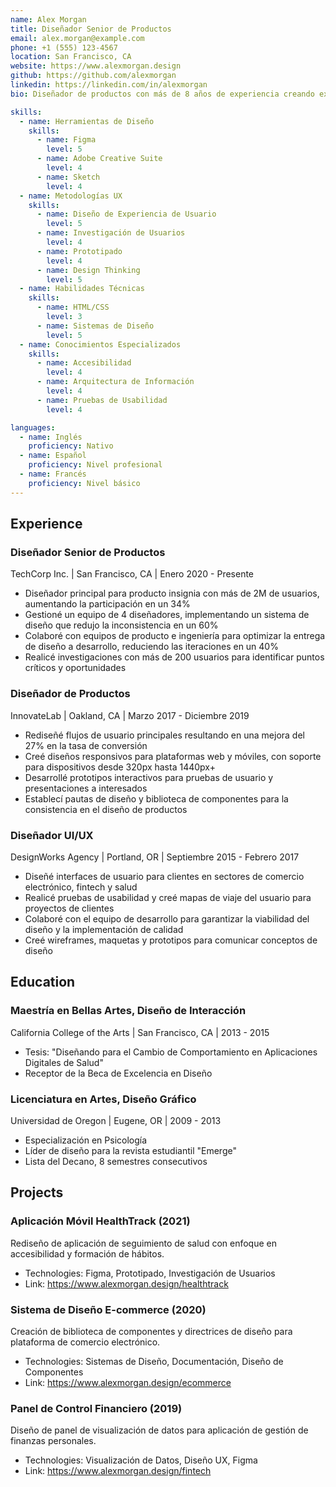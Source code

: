 ```yaml
---
name: Alex Morgan
title: Diseñador Senior de Productos
email: alex.morgan@example.com
phone: +1 (555) 123-4567
location: San Francisco, CA
website: https://www.alexmorgan.design
github: https://github.com/alexmorgan
linkedin: https://linkedin.com/in/alexmorgan
bio: Diseñador de productos con más de 8 años de experiencia creando experiencias digitales centradas en el usuario para startups tecnológicas y empresas establecidas. Apasionado por la accesibilidad y el diseño inclusivo.

skills:
  - name: Herramientas de Diseño
    skills:
      - name: Figma
        level: 5
      - name: Adobe Creative Suite
        level: 4
      - name: Sketch
        level: 4
  - name: Metodologías UX
    skills:
      - name: Diseño de Experiencia de Usuario
        level: 5
      - name: Investigación de Usuarios
        level: 4
      - name: Prototipado
        level: 4
      - name: Design Thinking
        level: 5
  - name: Habilidades Técnicas
    skills:
      - name: HTML/CSS
        level: 3
      - name: Sistemas de Diseño
        level: 5
  - name: Conocimientos Especializados
    skills:
      - name: Accesibilidad
        level: 4
      - name: Arquitectura de Información
        level: 4
      - name: Pruebas de Usabilidad
        level: 4

languages:
  - name: Inglés
    proficiency: Nativo
  - name: Español
    proficiency: Nivel profesional
  - name: Francés
    proficiency: Nivel básico
---
```


## Experience

### Diseñador Senior de Productos
TechCorp Inc. | San Francisco, CA | Enero 2020 - Presente

- Diseñador principal para producto insignia con más de 2M de usuarios, aumentando la participación en un 34%
- Gestioné un equipo de 4 diseñadores, implementando un sistema de diseño que redujo la inconsistencia en un 60%
- Colaboré con equipos de producto e ingeniería para optimizar la entrega de diseño a desarrollo, reduciendo las iteraciones en un 40%
- Realicé investigaciones con más de 200 usuarios para identificar puntos críticos y oportunidades

### Diseñador de Productos
InnovateLab | Oakland, CA | Marzo 2017 - Diciembre 2019

- Rediseñé flujos de usuario principales resultando en una mejora del 27% en la tasa de conversión
- Creé diseños responsivos para plataformas web y móviles, con soporte para dispositivos desde 320px hasta 1440px+
- Desarrollé prototipos interactivos para pruebas de usuario y presentaciones a interesados
- Establecí pautas de diseño y biblioteca de componentes para la consistencia en el diseño de productos

### Diseñador UI/UX
DesignWorks Agency | Portland, OR | Septiembre 2015 - Febrero 2017

- Diseñé interfaces de usuario para clientes en sectores de comercio electrónico, fintech y salud
- Realicé pruebas de usabilidad y creé mapas de viaje del usuario para proyectos de clientes
- Colaboré con el equipo de desarrollo para garantizar la viabilidad del diseño y la implementación de calidad
- Creé wireframes, maquetas y prototipos para comunicar conceptos de diseño

## Education

### Maestría en Bellas Artes, Diseño de Interacción
California College of the Arts | San Francisco, CA | 2013 - 2015

- Tesis: "Diseñando para el Cambio de Comportamiento en Aplicaciones Digitales de Salud"
- Receptor de la Beca de Excelencia en Diseño

### Licenciatura en Artes, Diseño Gráfico
Universidad de Oregon | Eugene, OR | 2009 - 2013

- Especialización en Psicología
- Líder de diseño para la revista estudiantil "Emerge"
- Lista del Decano, 8 semestres consecutivos

## Projects

### Aplicación Móvil HealthTrack (2021)
Rediseño de aplicación de seguimiento de salud con enfoque en accesibilidad y formación de hábitos.

- Technologies: Figma, Prototipado, Investigación de Usuarios
- Link: https://www.alexmorgan.design/healthtrack

### Sistema de Diseño E-commerce (2020)
Creación de biblioteca de componentes y directrices de diseño para plataforma de comercio electrónico.

- Technologies: Sistemas de Diseño, Documentación, Diseño de Componentes
- Link: https://www.alexmorgan.design/ecommerce

### Panel de Control Financiero (2019)
Diseño de panel de visualización de datos para aplicación de gestión de finanzas personales.

- Technologies: Visualización de Datos, Diseño UX, Figma
- Link: https://www.alexmorgan.design/fintech
